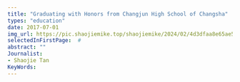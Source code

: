 ```yaml
---
title: "Graduating with Honors from Changjun High School of Changsha"
types: "education"
date: 2017-07-01
img_url: https://pic.shaojiemike.top/shaojiemike/2024/02/4d3dfaa8e65ae56508146f29c8d179cb.jpg
selectedInFirstPage:  # 
abstract: ""
Journalist:
- Shaojie Tan
KeyWords:
---
```

